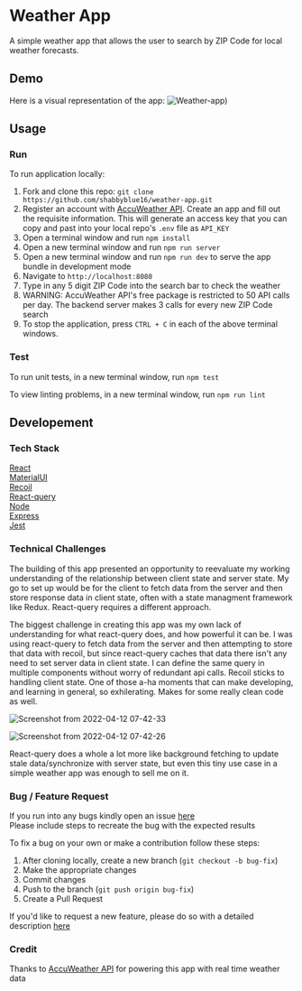# Weather App
A simple weather app that allows the user to search by ZIP Code for local weather forecasts.

## Demo
Here is a visual representation of the app:
![Weather-app](https://user-images.githubusercontent.com/55521671/162960969-e56877fd-a1b8-46e7-9f29-4a9ea71c25c5.png))

## Usage

### Run
To run application locally:

1. Fork and clone this repo: `git clone https://github.com/shabbyblue16/weather-app.git`
2. Register an account with [AccuWeather API](https://developer.accuweather.com/). Create an app and fill out the requisite information. This will generate an access key that you can copy and past into your local repo's `.env` file as `API_KEY`
3. Open a terminal window and run `npm install`
4. Open a new terminal window and run `npm run server`
5. Open a new terminal window and run `npm run dev` to serve the app bundle in development mode
6. Navigate to `http://localhost:8080`
7. Type in any 5 digit ZIP Code into the search bar to check the weather
8. WARNING: AccuWeather API's free package is restricted to 50 API calls per day. The backend server makes 3 calls for every new ZIP Code search
9. To stop the application, press `CTRL + C` in each of the above terminal windows.

### Test
To run unit tests, in a new terminal window, run `npm test`

To view linting problems, in a new terminal window, run `npm run lint`

## Developement

### Tech Stack
[React](https://reactjs.org/)\
[MaterialUI](https://mui.com/)\
[Recoil](https://recoiljs.org/)\
[React-query](https://react-query.tanstack.com/)\
[Node](https://nodejs.org/en/about/)\
[Express](https://expressjs.com/)\
[Jest](https://jestjs.io/)

### Technical Challenges
The building of this app presented an opportunity to reevaluate my working understanding of the relationship between client state and server state. My go to set up would be for the client to fetch data from the server and then store response data in client state, often with a state managment framework like Redux. React-query requires a different approach.

The biggest challenge in creating this app was my own lack of understanding for what react-query does, and how powerful it can be. I was using react-query to fetch data from the server and then attempting to store that data with recoil, but since react-query caches that data there isn't any need to set server data in client state. I can define the same query in multiple components without worry of redundant api calls. Recoil sticks to handling client state. One of those a-ha moments that can make developing, and learning in general, so exhilerating. Makes for some really clean code as well.

![Screenshot from 2022-04-12 07-42-33](https://user-images.githubusercontent.com/55521671/162953597-b04c44ab-4e21-4ae4-80bb-69a2f5585fe0.png)

![Screenshot from 2022-04-12 07-42-26](https://user-images.githubusercontent.com/55521671/162953649-2dffa643-4a9e-4d82-bc36-a0aa034e1e06.png)

React-query does a whole a lot more like background fetching to update stale data/synchronize with server state, but even this tiny use case in a simple weather app was enough to sell me on it.

### Bug / Feature Request
If you run into any bugs kindly open an issue [here](https://github.com/shabbyblue16/weather-app/issues)\
Please include steps to recreate the bug with the expected results

To fix a bug on your own or make a contribution follow these steps:
1. After cloning locally, create a new branch (`git checkout -b bug-fix`)
2. Make the appropriate changes
3. Commit changes
5. Push to the branch (`git push origin bug-fix`)
6. Create a Pull Request

If you'd like to request a new feature, please do so with a detailed description [here](https://github.com/shabbyblue16/weather-app/issues)

### Credit
Thanks to [AccuWeather API](https://developer.accuweather.com/) for powering this app with real time weather data
